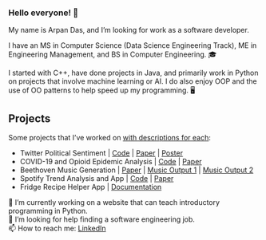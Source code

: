 ### Hello everyone! 👋

My name is Arpan Das, and I’m looking for work as a software developer.

I have an MS in Computer Science (Data Science Engineering Track), ME in Engineering Management, and BS in Computer Engineering. 🎓  

I started with C++, have done projects in Java, and primarily work in Python on projects that involve machine learning or AI. I do also enjoy OOP and the use of OO patterns to help speed up my programming. 🖥️  

## Projects  
Some projects that I’ve worked on [with descriptions for each](https://docs.google.com/document/d/1tiO9VNJnzk5MMeoseZquY09xkX3WCup_iVlFj_uXJ04/edit?usp=sharing):
- Twitter Political Sentiment | [Code](https://github.com/dasarpan/twitter-politics) | [Paper](https://drive.google.com/file/d/1o_gMLjgAS-107HgkEQ1nHS_lG-7Njo-c/view?usp=sharing) | [Poster](https://drive.google.com/file/d/1wyXsddB1xWIoAJI-MYr-EIdbPB3IASzt/view?usp=sharing)
- COVID-19 and Opioid Epidemic Analysis | [Code](https://github.com/AM-Mahon/data-mining-semester-project) | [Paper](https://drive.google.com/file/d/1oiR3vViMI5DHKgGnt_VbdRd5pf9-1w-j/view?usp=sharing)
- Beethoven Music Generation | [Paper](https://drive.google.com/file/d/1kQYFzn7OsevXa8bOu0RudxZ9vxEB1ERA/view?usp=sharing) | [Music Output 1](https://drive.google.com/file/d/1UwygcvSTYQ2oHXU4KoeTRDXN-QLEFeHz/view?usp=sharing) | [Music Output 2](https://drive.google.com/file/d/1GnTCfrgB3FMfaaTIWKPjQyMmI_vsduJ7/view?usp=sharing)
- Spotify Trend Analysis and App | [Code](https://github.com/shaily29-eng/BDA-project) | [Paper](https://drive.google.com/file/d/1zT2dNtMtHvSKwYmqNgJzGXkozJMxDBYA/view?usp=sharing)
- Fridge Recipe Helper App | [Documentation](https://drive.google.com/file/d/1fjvFkmfckxD6aB11DCY-FBowTXhdesV6/view?usp=sharing)


🔭 I’m currently working on a website that can teach introductory programming in Python.  
🤔 I’m looking for help finding a software engineering job.  
📫 How to reach me: [LinkedIn](https://www.linkedin.com/in/das-arpan)  


<!--
**dasarpan/dasarpan** is a ✨ _special_ ✨ repository because its `README.md` (this file) appears on your GitHub profile.

Here are some ideas to get you started:

- 🔭 I’m currently working on ...
- 🌱 I’m currently learning ...
- 👯 I’m looking to collaborate on ...
- 🤔 I’m looking for help with ...
- 💬 Ask me about ...
- 📫 How to reach me: ...
- 😄 Pronouns: ...
- ⚡ Fun fact: ...

Useful links to help flesh this out later:
https://github.com/abhisheknaiidu/awesome-github-profile-readme
https://dev.to/github/10-standout-github-profile-readmes-h2o
https://github.com/coderjojo/creative-profile-readme
-->
